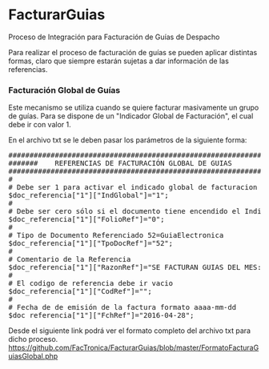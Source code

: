 # FacturarGuias
Proceso de Integración para Facturación de Guías de Despacho

Para realizar el proceso de facturación de guías se pueden aplicar distintas formas, claro que siempre estarán sujetas a dar información de las referencias.

<h3>Facturación Global de Guías</h3>
Este mecanismo se utiliza cuando se quiere facturar masivamente un grupo de guías.
Para se dispone de un "Indicador Global de Facturación", el cual debe ir con valor 1.

En el archivo txt se le deben pasar los parámetros de la siguiente forma:

<pre>
##############################################################                                                 
#######    REFERENCIAS DE FACTURACIÓN GLOBAL DE GUIAS                                                                                
##############################################################
#
# Debe ser 1 para activar el indicado global de facturacion de guias
$doc_referencia["1"]["IndGlobal"]="1";    
#
# Debe ser cero sólo si el documento tiene encendido el Indicador de referencia global.
$doc_referencia["1"]["FolioRef"]="0";                                                  
#
# Tipo de Documento Referenciado 52=GuiaElectronica
$doc_referencia["1"]["TpoDocRef"]="52"; 
#
# Comentario de la Referencia
$doc_referencia["1"]["RazonRef"]="SE FACTURAN GUIAS DEL MES: 3333 - 3334 3337 - 3343";                                                           
#
# El codigo de referencia debe ir vacio
$doc_referencia["1"]["CodRef"]="";
#
# Fecha de de emisión de la factura formato aaaa-mm-dd
$doc_referencia["1"]["FchRef"]="2016-04-28";   
</pre>

Desde el siguiente link podrá ver el formato completo del archivo txt para dicho proceso.
https://github.com/FacTronica/FacturarGuias/blob/master/FormatoFacturaGuiasGlobal.php
